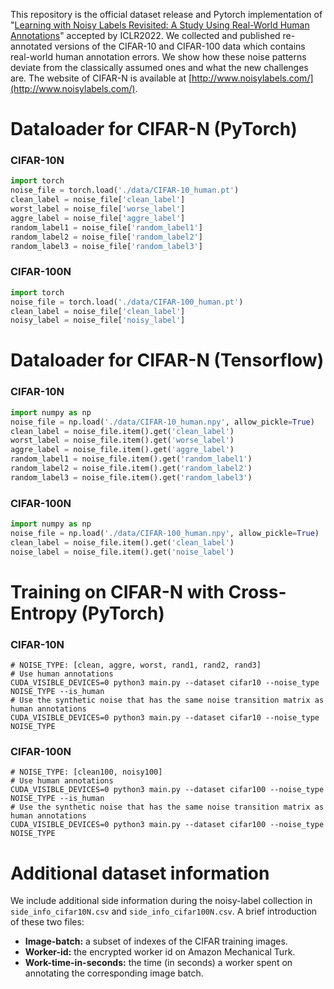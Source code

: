 This repository is the official dataset release and Pytorch implementation of "[Learning with Noisy Labels Revisited: A Study Using Real-World Human Annotations](https://openreview.net/forum?id=TBWA6PLJZQm&referrer=%5BAuthor%20Console%5D(%2Fgroup%3Fid%3DICLR.cc%2F2022%2FConference%2FAuthors%23your-submissions))" accepted by ICLR2022. We collected and published re-annotated versions of the CIFAR-10 and CIFAR-100 data which contains real-world human annotation errors. We show how these noise patterns deviate from the classically assumed ones and what the new challenges are. The website of CIFAR-N is available at [http://www.noisylabels.com/](http://www.noisylabels.com/).

# Dataloader for CIFAR-N (PyTorch)

### CIFAR-10N 
```python
import torch
noise_file = torch.load('./data/CIFAR-10_human.pt')
clean_label = noise_file['clean_label']
worst_label = noise_file['worse_label']
aggre_label = noise_file['aggre_label']
random_label1 = noise_file['random_label1']
random_label2 = noise_file['random_label2']
random_label3 = noise_file['random_label3']
```

### CIFAR-100N 
```python
import torch
noise_file = torch.load('./data/CIFAR-100_human.pt')
clean_label = noise_file['clean_label']
noisy_label = noise_file['noisy_label']
```

# Dataloader for CIFAR-N (Tensorflow)

### CIFAR-10N 
```python
import numpy as np
noise_file = np.load('./data/CIFAR-10_human.npy', allow_pickle=True)
clean_label = noise_file.item().get('clean_label')
worst_label = noise_file.item().get('worse_label')
aggre_label = noise_file.item().get('aggre_label')
random_label1 = noise_file.item().get('random_label1')
random_label2 = noise_file.item().get('random_label2')
random_label3 = noise_file.item().get('random_label3')
```

### CIFAR-100N 
```python
import numpy as np
noise_file = np.load('./data/CIFAR-100_human.npy', allow_pickle=True)
clean_label = noise_file.item().get('clean_label')
noise_label = noise_file.item().get('noise_label')
```

# Training on CIFAR-N with Cross-Entropy (PyTorch)
### CIFAR-10N 
```shell
# NOISE_TYPE: [clean, aggre, worst, rand1, rand2, rand3]
# Use human annotations
CUDA_VISIBLE_DEVICES=0 python3 main.py --dataset cifar10 --noise_type NOISE_TYPE --is_human
# Use the synthetic noise that has the same noise transition matrix as human annotations
CUDA_VISIBLE_DEVICES=0 python3 main.py --dataset cifar10 --noise_type NOISE_TYPE
```

### CIFAR-100N 
```shell
# NOISE_TYPE: [clean100, noisy100]
# Use human annotations
CUDA_VISIBLE_DEVICES=0 python3 main.py --dataset cifar100 --noise_type NOISE_TYPE --is_human
# Use the synthetic noise that has the same noise transition matrix as human annotations
CUDA_VISIBLE_DEVICES=0 python3 main.py --dataset cifar100 --noise_type NOISE_TYPE
```

# Additional dataset information
We include additional side information during the noisy-label collection in <code>side_info_cifar10N.csv</code> and <code>side_info_cifar100N.csv</code>.
A brief introduction of these two files:
- **Image-batch:** a subset of indexes of the CIFAR training images.
- **Worker-id:** the encrypted worker id on Amazon Mechanical Turk.
- **Work-time-in-seconds:** the time (in seconds) a worker spent on annotating the corresponding image batch.
